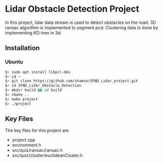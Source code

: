 # Lidar Obstacle Detection Project

In this project, lidar data stream is used to detect obstacles on the road. 3D ransac algorithm is implemented to segment pcd. Clustering data is done by implementing KD-tree in 3d. 


## Installation

### Ubuntu 

```bash
$> sudo apt install libpcl-dev
$> cd ~
$> git clone https://github.com/shamse/SFND_Lidar_project.git
$> cd SFND_Lidar_Obstacle_Detection
$> mkdir build && cd build
$> cmake ..
$> make project
$> ./project
```


## Key Files

The key files for this project are 

* project.cpp
* environment.h
* src/quiz/ransac/ransac.h
* src/quiz/cluster/euclideanCluster.h
